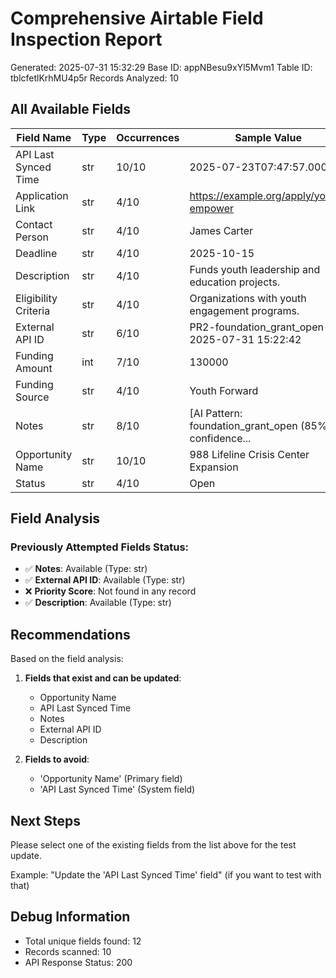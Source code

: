# Comprehensive Airtable Field Inspection Report

Generated: 2025-07-31 15:32:29
Base ID: appNBesu9xYl5Mvm1
Table ID: tblcfetlKrhMU4p5r
Records Analyzed: 10

## All Available Fields

| Field Name | Type | Occurrences | Sample Value |
|------------|------|-------------|--------------|
| API Last Synced Time | str | 10/10 | 2025-07-23T07:47:57.000Z |
| Application Link | str | 4/10 | https://example.org/apply/youth-empower |
| Contact Person | str | 4/10 | James Carter |
| Deadline | str | 4/10 | 2025-10-15 |
| Description | str | 4/10 | Funds youth leadership and education projects. |
| Eligibility Criteria | str | 4/10 | Organizations with youth engagement programs. |
| External API ID | str | 6/10 | PR2-foundation_grant_open-2025-07-31 15:22:42 |
| Funding Amount | int | 7/10 | 130000 |
| Funding Source | str | 4/10 | Youth Forward |
| Notes | str | 8/10 | [AI Pattern: foundation_grant_open (85% confidence... |
| Opportunity Name | str | 10/10 | 988 Lifeline Crisis Center Expansion |
| Status | str | 4/10 | Open |


## Field Analysis

### Previously Attempted Fields Status:
- ✅ **Notes**: Available (Type: str)
- ✅ **External API ID**: Available (Type: str)
- ❌ **Priority Score**: Not found in any record
- ✅ **Description**: Available (Type: str)


## Recommendations

Based on the field analysis:

1. **Fields that exist and can be updated**:
   - Opportunity Name
   - API Last Synced Time
   - Notes
   - External API ID
   - Description


2. **Fields to avoid**:
   - 'Opportunity Name' (Primary field)
   - 'API Last Synced Time' (System field)

## Next Steps

Please select one of the existing fields from the list above for the test update.

Example: "Update the 'API Last Synced Time' field" (if you want to test with that)

## Debug Information

- Total unique fields found: 12
- Records scanned: 10
- API Response Status: 200
